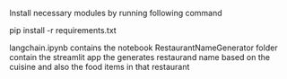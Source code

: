 Install necessary modules by running following command

pip install -r requirements.txt

langchain.ipynb contains the notebook
RestaurantNameGenerator folder contain the streamlit app the generates restaurand name based on the cuisine and also the food items in that restaurant
